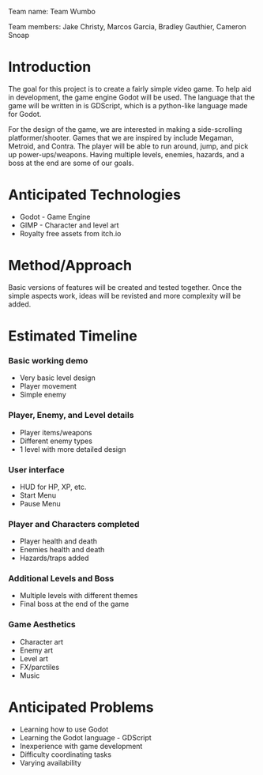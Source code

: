 Team name: Team Wumbo
 
Team members: Jake Christy, Marcos Garcia, Bradley Gauthier, Cameron Snoap
 
# Introduction

The goal for this project is to create a fairly simple video game. 
To help aid in development, the game engine Godot will be used. The 
language that the game will be written in is GDScript, which is a 
python-like language made for Godot.

For the design of the game, we are interested in making a side-scrolling 
platformer/shooter. Games that we are inspired by include Megaman, Metroid,
and Contra. The player will be able to run around, jump, and pick up
power-ups/weapons. Having multiple levels, enemies, hazards, and a boss
at the end are some of our goals.


# Anticipated Technologies

* Godot - Game Engine
* GIMP - Character and level art
* Royalty free assets from itch.io
 
# Method/Approach
 
Basic versions of features will be created and tested together.
Once the simple aspects work, ideas will be revisted and more 
complexity will be added.
 
# Estimated Timeline
### Basic working demo
* Very basic level design
* Player movement
* Simple enemy

### Player, Enemy, and Level details
* Player items/weapons
* Different enemy types
* 1 level with more detailed design

### User interface
* HUD for HP, XP, etc.
* Start Menu
* Pause Menu

### Player and Characters completed
* Player health and death
* Enemies health and death
* Hazards/traps added

### Additional Levels and Boss
* Multiple levels with different themes
* Final boss at the end of the game

### Game Aesthetics
* Character art
* Enemy art
* Level art
* FX/parctiles
* Music

# Anticipated Problems

* Learning how to use Godot
* Learning the Godot language - GDScript
* Inexperience with game development
* Difficulty coordinating tasks
* Varying availability
